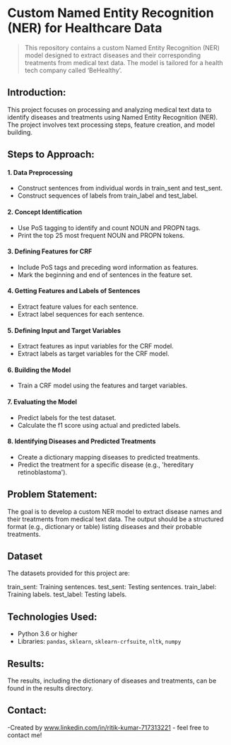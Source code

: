 # Custom Named Entity Recognition (NER) for Healthcare Data
>This repository contains a custom Named Entity Recognition (NER) model designed to extract diseases and their corresponding treatments from medical text data. The model is tailored for a health tech company called ‘BeHealthy’.

## Introduction:
This project focuses on processing and analyzing medical text data to identify diseases and treatments using Named Entity Recognition (NER). The project involves text processing steps, feature creation, and model building.

## Steps to Approach:
#### 1. Data Preprocessing
- Construct sentences from individual words in train_sent and test_sent.
- Construct sequences of labels from train_label and test_label.
  
#### 2. Concept Identification
- Use PoS tagging to identify and count NOUN and PROPN tags.
- Print the top 25 most frequent NOUN and PROPN tokens.
 
#### 3. Defining Features for CRF
- Include PoS tags and preceding word information as features.
- Mark the beginning and end of sentences in the feature set.
  
#### 4. Getting Features and Labels of Sentences
- Extract feature values for each sentence.
- Extract label sequences for each sentence.
  
#### 5. Defining Input and Target Variables
- Extract features as input variables for the CRF model.
- Extract labels as target variables for the CRF model.
  
#### 6. Building the Model
- Train a CRF model using the features and target variables.
  
#### 7. Evaluating the Model
- Predict labels for the test dataset.
- Calculate the f1 score using actual and predicted labels.
  
#### 8. Identifying Diseases and Predicted Treatments
- Create a dictionary mapping diseases to predicted treatments.
- Predict the treatment for a specific disease (e.g., 'hereditary retinoblastoma').
  
## Problem Statement:
The goal is to develop a custom NER model to extract disease names and their treatments from medical text data. The output should be a structured format (e.g., dictionary or table) listing diseases and their probable treatments.

## Dataset
The datasets provided for this project are:

train_sent: Training sentences.
test_sent: Testing sentences.
train_label: Training labels.
test_label: Testing labels.

## Technologies Used:
- Python 3.6 or higher
- Libraries: `pandas`, `sklearn`, `sklearn-crfsuite`, `nltk`, `numpy`

## Results:
The results, including the dictionary of diseases and treatments, can be found in the results directory.

## Contact:
-Created by www.linkedin.com/in/ritik-kumar-717313221 - feel free to contact me!
